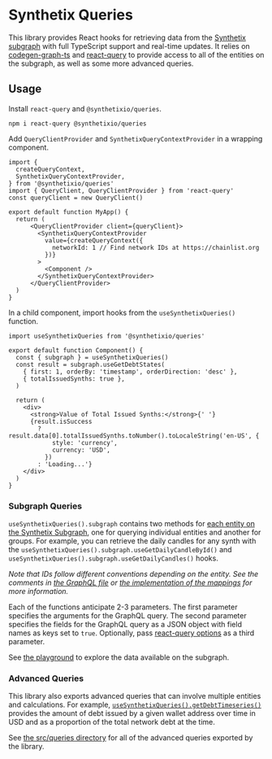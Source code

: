 # Synthetix Queries

This library provides React hooks for retrieving data from the [Synthetix subgraph](https://github.com/Synthetixio/synthetix-subgraph) with full TypeScript support and real-time updates. It relies on [codegen-graph-ts](https://github.com/dbeal-eth/codegen-graph-ts) and [react-query](https://react-query.tanstack.com/) to provide access to all of the entities on the subgraph, as well as some more advanced queries.

## Usage

Install `react-query` and `@synthetixio/queries`.
```
npm i react-query @synthetixio/queries
```

Add `QueryClientProvider` and `SynthetixQueryContextProvider` in a wrapping component.
```
import {
  createQueryContext,
  SynthetixQueryContextProvider,
} from '@synthetixio/queries'
import { QueryClient, QueryClientProvider } from 'react-query'
const queryClient = new QueryClient()

export default function MyApp() {
  return (
      <QueryClientProvider client={queryClient}>
        <SynthetixQueryContextProvider
          value={createQueryContext({
            networkId: 1 // Find network IDs at https://chainlist.org
          })}
        >
          <Component />
        </SynthetixQueryContextProvider>
      </QueryClientProvider>
  )
}
```

In a child component, import hooks from the `useSynthetixQueries()` function. 
```
import useSynthetixQueries from '@synthetixio/queries'

export default function Component() {
  const { subgraph } = useSynthetixQueries()
  const result = subgraph.useGetDebtStates(
    { first: 1, orderBy: 'timestamp', orderDirection: 'desc' },
    { totalIssuedSynths: true },
  )

  return (
    <div>
      <strong>Value of Total Issued Synths:</strong>{' '}
      {result.isSuccess
        ? result.data[0].totalIssuedSynths.toNumber().toLocaleString('en-US', {
            style: 'currency',
            currency: 'USD',
          })
        : 'Loading...'}
    </div>
  )
}
```

### Subgraph Queries

`useSynthetixQueries().subgraph` contains two methods for [each entity on the Synthetix Subgraph](https://github.com/Synthetixio/synthetix-subgraph/blob/main/subgraphs/main.graphql), one for querying individual entities and another for groups. For example, you can retrieve the daily candles for any synth with the `useSynthetixQueries().subgraph.useGetDailyCandleById()` and `useSynthetixQueries().subgraph.useGetDailyCandles()` hooks.

_Note that IDs follow different conventions depending on the entity. See the comments in [the GraphQL file](https://github.com/Synthetixio/synthetix-subgraph/blob/main/subgraphs/main.graphql) or [the implementation of the mappings](https://github.com/Synthetixio/synthetix-subgraph/tree/main/src) for more information._

Each of the functions anticipate 2-3 parameters. The first parameter specifies the arguments for the GraphQL query. The second parameter specifies the fields for the GraphQL query as a JSON object with field names as keys set to `true`. Optionally, pass [react-query options](https://react-query.tanstack.com/reference/useQuery#_top) as a third parameter.

See [the playground](https://thegraph.com/hosted-service/subgraph/synthetixio-team/mainnet-main?selected=playground) to explore the data available on the subgraph.

### Advanced Queries

This library also exports advanced queries that can involve multiple entities and calculations. For example, [`useSynthetixQueries().getDebtTimeseries()`](src/queries/debt/useGetDebtTimeseries.ts) provides the amount of debt issued by a given wallet address over time in USD and as a proportion of the total network debt at the time.

See [the src/queries directory](src/queries) for all of the advanced queries exported by the library.